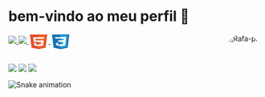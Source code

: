 # bem-vindo ao meu perfil 🍪

 <div>
   <a href="https://github.com/mariaonuki">
   <img height="180em" src="https://github-readme-stats.vercel.app/api?username=mariaonuki&show_icons=true&theme=dracula&include_all_commits=true&count_private=true"/>
   <img height="180em" src="https://github-readme-stats.vercel.app/api/top-langs/?username=mariaonuki&layout=compact&langs_count=6&theme=dracula"/>
   <img align="center" alt="Rafa-HTML" height="30" width="40" src="https://raw.githubusercontent.com/devicons/devicon/master/icons/html5/html5-original.svg">
   <img align="center" alt="Rafa-CSS" height="30" width="40" src="https://raw.githubusercontent.com/devicons/devicon/master/icons/css3/css3-original.svg">
   <img align="right" alt="Rafa-pic" height="150" style="border-radius:50px;" src="https://cdn.discordapp.com/attachments/929088097403166730/1081970045787328522/Imagem_do_WhatsApp_de_2023-03-04_as_20.57.37.jpg">
  </div>
  
  ##
  
  <div>
     <a href="https://www.youtube.com/channel/UCLVvyLBVt4fc0zfRpXRqDuA" target="_blank"><img src="https://img.shields.io/badge/YouTube-FF0000?style=for-the-badge&logo=youtube&logoColor=white" target="_blank"></a>
    	<a href="https://www.twitch.tv/marimanchester" target="_blank"><img src="https://img.shields.io/badge/Twitch-9146FF?style=for-the-badge&logo=twitch&logoColor=white" target="_blank"></a>
     <a href = "mailto:maria.onuki@escola.pr.gov.br"><img src="https://img.shields.io/badge/-Gmail-%23333?style=for-the-badge&logo=gmail&logoColor=white" target="_blank"></a>
  </div>
     
  ![Snake animation](https://github.com/devemdobro/devemdobro/blob/output/github-contribution-grid-snake.svg)
